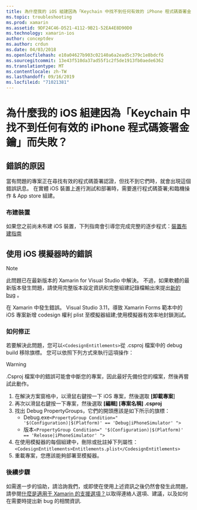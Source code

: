 ```yaml
---
title: 為什麼我的 iOS 組建因為「Keychain 中找不到任何有效的 iPhone 程式碼簽署金鑰」而失敗？
ms.topic: troubleshooting
ms.prod: xamarin
ms.assetid: 9DF24C46-D521-4112-9B21-52EA4E8D90D0
ms.technology: xamarin-ios
author: conceptdev
ms.author: crdun
ms.date: 04/03/2018
ms.openlocfilehash: e10a04627b903c02140a6a2ead5c379c1e8bdcf6
ms.sourcegitcommit: 13e43f510da37ad55f1c2f5de1913fb0aede6362
ms.translationtype: MT
ms.contentlocale: zh-TW
ms.lasthandoff: 09/16/2019
ms.locfileid: "71021381"
---
```

# <a name="why-does-my-ios-build-fail-with-no-valid-iphone-code-signing-keys-found-in-keychain"></a>為什麼我的 iOS 組建因為「Keychain 中找不到任何有效的 iPhone 程式碼簽署金鑰」而失敗？

## <a name="cause-of-the-error"></a>錯誤的原因

當有問題的專案正在尋找有效的程式碼簽署認證，但找不到它們時，就會出現這個錯誤訊息。 在實體 iOS 裝置上進行測試和部署時，需要進行程式碼簽署;和臨機操作 & App store 組建。

### <a name="provisioning-devices"></a>布建裝置

如果您之前尚未布建 iOS 裝置，下列指南會引導您完成完整的逐步程式：[裝置布建指南](~/ios/get-started/installation/device-provisioning/index.md)

## <a name="bug-when-using-ios-simulator"></a>使用 iOS 模擬器時的錯誤

> [!NOTE]
> 此問題已在最新版本的 Xamarin for Visual Studio 中解決。 不過，如果軟體的最新版本發生問題，請使用完整版本設定資訊和完整組建記錄檔輸出來提出[新的 bug](~/cross-platform/troubleshooting/questions/howto-file-bug.md) 。

在 Xamarin 中發生錯誤。 Visual Studio 3.11，導致 Xamarin Forms 範本中的 iOS 專案新增 codesign 權利 plist 至模擬器組建;使用模擬器有效率地封鎖測試。

### <a name="how-to-fix"></a>如何修正

若要解決此問題，您可以`<CodesignEntitlements>`從 .csproj 檔案中的 debug build 移除旗標。 您可以依照下列方式來執行這項操作：

> [!WARNING]
> .Csproj 檔案中的錯誤可能會中斷您的專案，因此最好先備份您的檔案，然後再嘗試此動作。

1. 在解決方案窗格中，以滑鼠右鍵按一下 iOS 專案，然後選取 **[卸載專案**]
2. 再次以滑鼠右鍵按一下專案，然後選取 **[編輯] [專案名稱] .csproj**
3. 找出 Debug PropertyGroups，它們的開頭應該是如下所示的旗標：
   - Debug.exe`<PropertyGroup Condition=" '$(Configuration)|$(Platform)' == 'Debug|iPhoneSimulator' ">`
   - 版本`<PropertyGroup Condition=" '$(Configuration)|$(Platform)' == 'Release|iPhoneSimulator' ">`
4. 在使用模擬器的每個組建中，刪除或批註掉下列屬性：`<CodesignEntitlements>Entitlements.plist</CodesignEntitlements>`
5. 重載專案，您應該能夠部署至模擬器。

### <a name="next-steps"></a>後續步驟
如需進一步的協助，請洽詢我們，或即使在使用上述資訊之後仍然會發生此問題，請參閱[什麼是適用于 Xamarin 的支援選項？](~/cross-platform/troubleshooting/support-options.md)以取得連絡人選項、建議，以及如何在需要時提出新 bug 的相關資訊.
